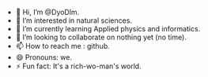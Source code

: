 - 👋 Hi, I’m @DyoDlm.
- 👀 I’m interested in natural sciences.
- 🌱 I’m currently learning Applied physics and informatics.
- 💞️ I’m looking to collaborate on nothing yet (no time).
- 📫 How to reach me : github.
- 😄 Pronouns: we.
- ⚡ Fun fact: It's a rich-wo-man's world.

<!---
DyoDlm/DyoDlm is a ✨ special ✨ repository because its `README.md` (this file) appears on your GitHub profile.
You can click the Preview link to take a look at your changes.
--->
